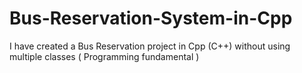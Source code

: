 # Bus-Reservation-System-in-Cpp
I have created a Bus Reservation project in Cpp (C++) without using multiple classes ( Programming fundamental )
